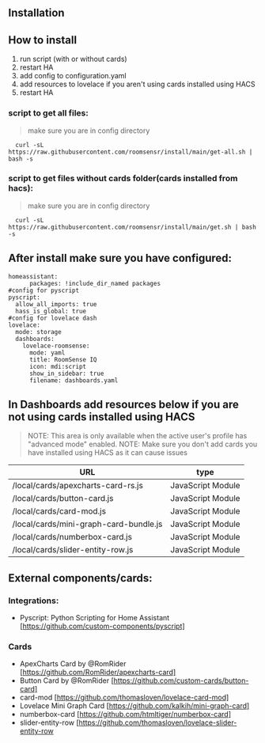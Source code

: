 ## Installation

## How to install
1. run script (with or without cards)
2. restart HA
3. add config to configuration.yaml
4. add resources to lovelace if you aren't using cards installed using HACS
5. restart HA
### script to get all files:
> make sure you are in config directory

      curl -sL  https://raw.githubusercontent.com/roomsensr/install/main/get-all.sh | bash -s

### script to get files without cards folder(cards installed from hacs):
> make sure you are in config directory

      curl -sL  https://raw.githubusercontent.com/roomsensr/install/main/get.sh | bash -s


## After install make sure you have configured: 
````
homeassistant:
      packages: !include_dir_named packages
#config for pyscript
pyscript:
  allow_all_imports: true
  hass_is_global: true
#config for lovelace dash
lovelace:
  mode: storage
  dashboards:
    lovelace-roomsense:
      mode: yaml
      title: RoomSense IQ
      icon: mdi:script
      show_in_sidebar: true
      filename: dashboards.yaml
````

## In Dashboards add resources below if you are not using cards installed using HACS
>  NOTE: This area is only available when the active user's profile has "advanced mode" enabled.
>  NOTE: Make sure you don't add cards you have installed using HACS as it can cause issues

| URL  | type|
|---------------------------------------|-----------------|
|/local/cards/apexcharts-card-rs.js     |JavaScript Module|
|/local/cards/button-card.js            |JavaScript Module|
|/local/cards/card-mod.js               |JavaScript Module|
|/local/cards/mini-graph-card-bundle.js |JavaScript Module|
|/local/cards/numberbox-card.js         |JavaScript Module|
|/local/cards/slider-entity-row.js      |JavaScript Module|



 ## External components/cards: 
 ### Integrations: 
 - Pyscript: Python Scripting for Home Assistant [https://github.com/custom-components/pyscript]
 ### Cards
 - ApexCharts Card by @RomRider [https://github.com/RomRider/apexcharts-card]
 - Button Card by @RomRider [https://github.com/custom-cards/button-card]  
 - card-mod [https://github.com/thomasloven/lovelace-card-mod] 
 - Lovelace Mini Graph Card [https://github.com/kalkih/mini-graph-card]
 - numberbox-card [https://github.com/htmltiger/numberbox-card]
 - slider-entity-row [https://github.com/thomasloven/lovelace-slider-entity-row
